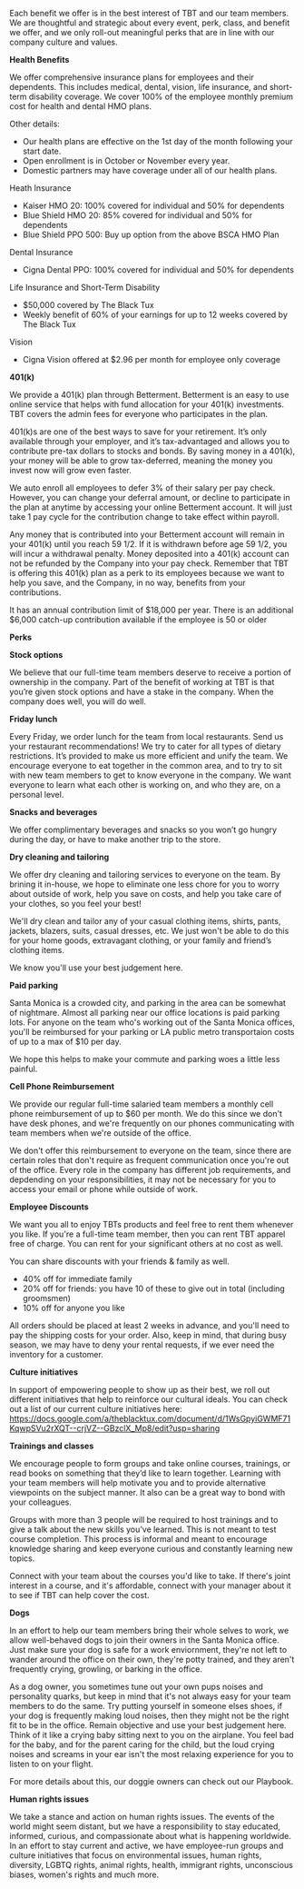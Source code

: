  
Each benefit we offer is in the best interest of TBT and our team members. We are thoughtful and strategic about every event, perk, class, and benefit we offer, and we only roll-out meaningful perks that are in line with our company culture and values.

**Health Benefits** 

We offer comprehensive insurance plans for employees and their dependents. This includes medical, dental, vision, life insurance, and short-term disability coverage. We cover 100% of the employee monthly premium cost for health and dental HMO plans. 

Other details: 
* Our health plans are effective on the 1st day of the month following your start date. 
* Open enrollment is in October or November every year. 
* Domestic partners may have coverage under all of our health plans. 

Heath Insurance
* Kaiser HMO 20: 100% covered for individual and 50% for dependents
* Blue Shield HMO 20: 85% covered for individual and 50% for dependents
* Blue Shield PPO 500: Buy up option from the above BSCA HMO Plan
 
Dental Insurance
* Cigna Dental PPO: 100% covered for individual and 50% for dependents
 
Life Insurance and Short-Term Disability
* $50,000 covered by The Black Tux
* Weekly benefit of 60% of your earnings for up to 12 weeks covered by The Black Tux

Vision
* Cigna Vision offered at $2.96 per month for employee only coverage

**401(k)** 

We provide a 401(k) plan through Betterment. Betterment is an easy to use online service that helps with fund allocation for your 401(k) investments. TBT covers the admin fees for everyone who participates in the plan. 

401(k)s are one of the best ways to save for your retirement. It’s only available through your employer, and it’s tax-advantaged and allows you to contribute pre-tax dollars to stocks and bonds. By saving money in a 401(k), your money will be able to grow tax-deferred, meaning the money you invest now will grow even faster. 

We auto enroll all employees to defer 3% of their salary per pay check. However, you can change your deferral amount, or decline to participate in the plan at anytime by accessing your online Betterment account. It will just take 1 pay cycle for the contribution change to take effect within payroll. 

Any money that is contributed into your Betterment account will remain in your 401(k) until you reach 59 1/2. If it is withdrawn before age 59 1/2, you will incur a withdrawal penalty. Money deposited into a 401(k) account can not be refunded by the Company into your pay check. Remember that TBT is offering this 401(k) plan as a perk to its employees because we want to help you save, and the Company, in no way, benefits from your contributions.

It has an annual contribution limit of $18,000 per year. There is an additional $6,000 catch-up contribution available if the employee is 50 or older 

**Perks** 

**Stock options**

We believe that our full-time team members deserve to receive a portion of ownership in the company. Part of the benefit of working at TBT is that you’re given stock options and have a stake in the company. When the company does well, you will do well.

**Friday lunch** 

Every Friday, we order lunch for the team from local restaurants. Send us your restaurant recommendations! We try to cater for all types of dietary restrictions. It’s provided to make us more efficient and unify the team. We encourage everyone to eat together in the common area, and to try to sit with new team members to get to know everyone in the company. We want everyone to learn what each other is working on, and who they are, on a personal level.

**Snacks and beverages**

We offer complimentary beverages and snacks so you won’t go hungry during the day, or have to make another trip to the store.

**Dry cleaning and tailoring** 

We offer dry cleaning and tailoring services to everyone on the team. By brining it in-house, we hope to eliminate one less chore for you to worry about outside of work, help you save on costs, and help you take care of your clothes, so you feel your best!

We'll dry clean and tailor any of your casual clothing items, shirts, pants, jackets, blazers, suits, casual dresses, etc. We just won't be able to do this for your home goods, extravagant clothing, or your family and friend’s clothing items.

We know you'll use your best judgement here. 

**Paid parking**

Santa Monica is a crowded city, and parking in the area can be somewhat of nightmare. Almost all parking near our office locations is paid parking lots. For anyone on the team who's working out of the Santa Monica offices, you'll be reimbursed for your parking or LA public metro transportaion costs of up to a max of $10 per day. 

We hope this helps to make your commute and parking woes a little less painful. 

**Cell Phone Reimbursement**

We provide our regular full-time salaried team members a monthly cell phone reimbursement of up to $60 per month. We do this since we don't have desk phones, and we're frequently on our phones communicating with team members when we're outside of the office. 

We don't offer this reimbursement to everyone on the team, since there are certain roles that don't require as frequent communication once you're out of the office. Every role in the company has different job requirements, and depdending on your responsibilities, it may not be necessary for you to access your email or phone while outside of work.

**Employee Discounts**

We want you all to enjoy TBTs products and feel free to rent them whenever you like. If you're a full-time team member, then you can rent TBT apparel free of charge. You can rent for your significant others at no cost as well. 

You can share discounts with your friends & family as well. 

* 40% off for immediate family
* 20% off for friends: you have 10 of these to give out in total (including groomsmen)
* 10% off for anyone you like

 All orders should be placed at least 2 weeks in advance, and you'll need to pay the shipping costs for your order. Also, keep in mind, that during busy season, we may have to deny your rental requests, if we ever need the inventory for a customer.

**Culture initiatives**

In support of empowering people to show up as their best, we roll out different initiatives that help to reinforce our cultural ideals. You can check out a list of our current culture initiatives here: https://docs.google.com/a/theblacktux.com/document/d/1WsGpyiGWMF71KqwpSVu2rXQT--crjVZ--GBzclX_Mp8/edit?usp=sharing 

**Trainings and classes**
 
We encourage people to form groups and take online courses, trainings, or read books on something that they’d like to learn together. Learning with your team members will help motivate you and to provide alternative viewpoints on the subject manner. It also can be a great way to bond with your colleagues.
 
Groups with more than 3 people will be required to host trainings and to give a talk about the new skills you’ve learned. This is not meant to test course completion. This process is informal and meant to encourage knowledge sharing and keep everyone curious and constantly learning new topics.  

Connect with your team about the courses you'd like to take. If there's joint interest in a course, and it's affordable, connect with your manager about it to see if TBT can help cover the cost. 

**Dogs**

In an effort to help our team members bring their whole selves to work, we allow well-behaved dogs to join their owners in the Santa Monica office. Just make sure your dog is safe for a work enviornment, they're not left to wander around the office on their own, they're potty trained, and they aren't frequently crying, growling, or barking in the office. 

As a dog owner, you sometimes tune out your own pups noises and personality quarks, but keep in mind that it's not always easy for your team members to do the same. Try putting yourself in someone elses shoes, if your dog is frequently making loud noises, then they might not be the right fit to be in the office. Remain objective and use your best judgement here. Think of it like a crying baby sitting next to you on the airplane. You feel bad for the baby, and for the parent caring for the child, but the loud crying noises and screams in your ear isn't the most relaxing experience for you to listen to on your flight. 

For more details about this, our doggie owners can check out our Playbook. 

**Human rights issues**

We take a stance and action on human rights issues. The events of the world might seem distant, but we have a responsibility to stay educated, informed, curious, and compassionate about what is happening worldwide. In an effort to stay current and active, we have employee-run groups and culture initiatives that focus on environmental issues, human rights, diversity, LGBTQ rights, animal rights, health, immigrant rights, unconscious biases, women's rights and much more.
